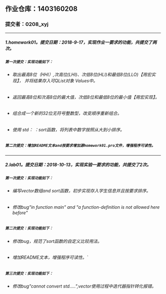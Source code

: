 ## 作业仓库：1403160208
### 提交者：0208_xyj
___
##### 1.homework01。提交日期：2018-9-17，实现作业一要求的功能，共提交了两次。
##### `第一次提交：实现功能如下：`
- ###### 取出最高8位（HHI）,次高位(LHI)、次低8位(HLI)和最低8位(LLO)【用宏实现】， 并将结果存入可QList对象 Values中。
- ###### 返回最高8位和次高8位的最大值，次低8位和最低8位的最小值【用宏实现】。
- ###### 组合成一个新的32位无符号整数型，改变顺序重新组合。
- ###### 使用 std： ：sort函数，将列表中数字按照从大到小排序。
##### `第二次提交：增加README文本and按要求增加源homework01.pro文件，增强程序可读性。`

___
##### 2.lab01。提交日期：2018-10-13，实现实验一要求的功能，共提交了2次。
##### `第一次提交：实现功能如下：`
- ###### 编写vector数组and sort函数，初步实现存入学生信息并且按要求排序。
- ###### 修改bug"in function main" and "a function-definition is not allowed here before"

##### `第二次提交：实现功能如下：`
- ###### 修改bug，规范了sort函数的自定义比较用法。
- ###### 增加README文本，增强程序可读性。`

##### `第三次提交：实现功能如下：`
- ###### 修改bug"cannot convert std.....",vector使用过程中迭代器指针转化报错。

